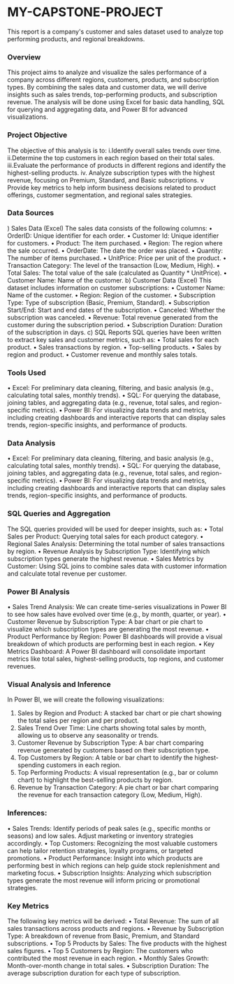 # MY-CAPSTONE-PROJECT
This report is a company's customer and sales dataset used to analyze top performing products, and regional breakdowns.

### Overview
This project aims to analyze and visualize the sales performance of a company across different regions, customers, products, and subscription types. By combining the sales data and customer data, we will derive insights such as sales trends, top-performing products, and subscription revenue. The analysis will be done using Excel for basic data handling, SQL for querying and aggregating data, and Power BI for advanced visualizations.

### Project Objective

The objective of this analysis is to:
  i.Identify overall sales trends over time.
  ii.Determine the top customers in each region based on their total sales.
  iii.Evaluate the performance of products in different regions and identify   the highest-selling products.
  iv.	Analyze subscription types with the highest revenue, focusing on Premium, Standard, and Basic subscriptions.
  v	Provide key metrics to help inform business decisions related to product offerings, customer segmentation, and regional sales strategies.


  ### Data Sources
  ) Sales Data (Excel)
The sales data consists of the following columns:
•	OrderID: Unique identifier for each order.
•	Customer Id: Unique identifier for customers.
•	Product: The item purchased.
•	Region: The region where the sale occurred.
•	OrderDate: The date the order was placed.
•	Quantity: The number of items purchased.
•	UnitPrice: Price per unit of the product.
•	Transaction Category: The level of the transaction (Low, Medium, High).
•	Total Sales: The total value of the sale (calculated as Quantity * UnitPrice).
•	Customer Name: Name of the customer.
b) Customer Data (Excel)
This dataset includes information on customer subscriptions:
•	Customer Name: Name of the customer.
•	Region: Region of the customer.
•	Subscription Type: Type of subscription (Basic, Premium, Standard).
•	Subscription Start/End: Start and end dates of the subscription.
•	Canceled: Whether the subscription was canceled.
•	Revenue: Total revenue generated from the customer during the subscription period.
•	Subscription Duration: Duration of the subscription in days.
c) SQL Reports
SQL queries have been written to extract key sales and customer metrics, such as:
•	Total sales for each product.
•	Sales transactions by region.
•	Top-selling products.
•	Sales by region and product.
•	Customer revenue and monthly sales totals.


### Tools Used
•	Excel: For preliminary data cleaning, filtering, and basic analysis (e.g., calculating total sales, monthly trends).
•	SQL: For querying the database, joining tables, and aggregating data (e.g., revenue, total sales, and region-specific metrics).
•	Power BI: For visualizing data trends and metrics, including creating dashboards and interactive reports that can display sales trends, region-specific insights, and performance of products.


 ### Data Analysis
 •	Excel: For preliminary data cleaning, filtering, and basic analysis (e.g., calculating total sales, monthly trends).
•	SQL: For querying the database, joining tables, and aggregating data (e.g., revenue, total sales, and region-specific metrics).
•	Power BI: For visualizing data trends and metrics, including creating dashboards and interactive reports that can display sales trends, region-specific insights, and performance of products.


### SQL Queries and Aggregation
The SQL queries provided will be used for deeper insights, such as:
•	Total Sales per Product: Querying total sales for each product category.
•	Regional Sales Analysis: Determining the total number of sales transactions by region.
•	Revenue Analysis by Subscription Type: Identifying which subscription types generate the highest revenue.
•	Sales Metrics by Customer: Using SQL joins to combine sales data with customer information and calculate total revenue per customer.


### Power BI Analysis
•	Sales Trend Analysis: We can create time-series visualizations in Power BI to see how sales have evolved over time (e.g., by month, quarter, or year).
•	Customer Revenue by Subscription Type: A bar chart or pie chart to visualize which subscription types are generating the most revenue.
•	Product Performance by Region: Power BI dashboards will provide a visual breakdown of which products are performing best in each region.
•	Key Metrics Dashboard: A Power BI dashboard will consolidate important metrics like total sales, highest-selling products, top regions, and customer revenues.


### Visual Analysis and Inference
In Power BI, we will create the following visualizations:
1.	Sales by Region and Product: A stacked bar chart or pie chart showing the total sales per region and per product.
2.	Sales Trend Over Time: Line charts showing total sales by month, allowing us to observe any seasonality or trends.
3.	Customer Revenue by Subscription Type: A bar chart comparing revenue generated by customers based on their subscription type.
4.	Top Customers by Region: A table or bar chart to identify the highest-spending customers in each region.
5.	Top Performing Products: A visual representation (e.g., bar or column chart) to highlight the best-selling products by region.
6.	Revenue by Transaction Category: A pie chart or bar chart comparing the revenue for each transaction category (Low, Medium, High).


### Inferences:
•	Sales Trends: Identify periods of peak sales (e.g., specific months or seasons) and low sales. Adjust marketing or inventory strategies accordingly.
•	Top Customers: Recognizing the most valuable customers can help tailor retention strategies, loyalty programs, or targeted promotions.
•	Product Performance: Insight into which products are performing best in which regions can help guide stock replenishment and marketing focus.
•	Subscription Insights: Analyzing which subscription types generate the most revenue will inform pricing or promotional strategies.


### Key Metrics
The following key metrics will be derived:
•	Total Revenue: The sum of all sales transactions across products and regions.
•	Revenue by Subscription Type: A breakdown of revenue from Basic, Premium, and Standard subscriptions.
•	Top 5 Products by Sales: The five products with the highest sales figures.
•	Top 5 Customers by Region: The customers who contributed the most revenue in each region.
•	Monthly Sales Growth: Month-over-month change in total sales.
•	Subscription Duration: The average subscription duration for each type of subscription.








